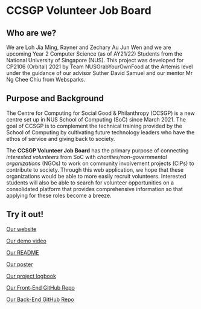 # CCSGP Volunteer Job Board

## Who are we?

We are Loh Jia Ming, Rayner and Zechary Au Jun Wen and we are upcoming Year 2 Computer Science (as of AY21/22) Students from the National University of Singapore (NUS). This project was developed for CP2106 (Orbital) 2021 by Team NUSGrabYourOwnFood at the Artemis level under the guidance of our advisor Suther David Samuel and our mentor Mr Ng Chee Chiu from Websparks.

## Purpose and Background

The Centre for Computing for Social Good & Philanthropy (CCSGP) is a new centre set up in NUS School of Computing (SoC) since March 2021. The goal of CCSGP is to complement the technical training provided by the School of Computing by cultivating future technology leaders who have the ethos of service and giving back to society.

The **CCSGP Volunteer Job Board** has the primary purpose of connecting _interested volunteers_ from SoC with _charities/non-governmental organizations_ (NGOs) to work on community involvement projects (CIPs) to contribute to society. Through this web application, we hope that these organizations would be able to more easily recruit volunteers. Interested students will also be able to search for volunteer opportunities on a consolidated platform that provides comprehensive information so that applying for these roles become a breeze.

## Try it out!

[Our website](https://volunteer-ccsgp.vercel.app/ "Website")

[Our demo video](https://drive.google.com/file/d/1lFXqkfTa-VEhsLqRGsNpg7txY-Bfysp7/view?usp=sharing "Demo Video")

[Our README](https://docs.google.com/document/d/1-JTRWsFIVnO0BK5OKgsEr3NiS6TUSAD4hJJN1hi_wL0/edit?usp=sharing "README")

[Our poster](https://drive.google.com/file/d/1OY2V5KOZbYLrmH5k9nX0SPF2NDzTEh7J/view?usp=sharing "Poster")

[Our project logbook](https://docs.google.com/spreadsheets/d/15YUOvUomPBpEPPMeFYQ80FsrtvbC4EdSJpPAbqB9MB0/edit?usp=sharing "Project Logbook")

[Our Front-End GitHub Repo](https://github.com/Raypuff/orbital-job-board "Front-End GitHub Repo")

[Our Back-End GitHub Repo](https://github.com/zechajw/orbital-job-board-backend "Back-End GitHub Repo")
